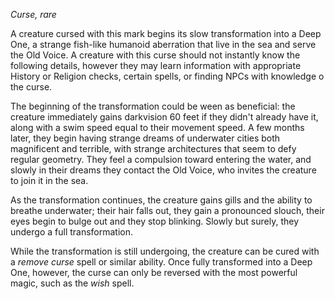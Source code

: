 *Curse, rare*

A creature cursed with this mark begins its slow transformation into a Deep One, a strange fish-like humanoid aberration that live in the sea and serve the Old Voice. A creature with this curse should not instantly know the following details, however they may learn information with appropriate History or Religion checks, certain spells, or finding NPCs with knowledge o the curse. 

The beginning of the transformation could be ween as beneficial: the creature immediately gains darkvision 60 feet if they didn't already have it, along with a swim speed equal to their movement speed. A few months later, they begin having strange dreams of underwater cities both magnificent and terrible, with strange architectures that seem to defy regular geometry. They feel a compulsion toward entering the water, and slowly in their dreams they contact the Old Voice, who invites the creature to join it in the sea. 

As the transformation continues, the creature gains gills and the ability to breathe underwater; their hair falls out, they gain a pronounced slouch, their eyes begin to bulge out and they stop blinking. Slowly but surely, they undergo a full transformation. 

While the transformation is still undergoing, the creature can be cured with a *remove curse* spell or similar ability. Once fully transformed into a Deep One, however, the curse can only be reversed with the most powerful magic, such as the *wish* spell. 